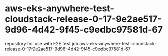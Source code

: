 # aws-eks-anywhere-test-cloudstack-release-0-17-9e2ae517-9d96-4d42-9f45-c9edbc97581d-67
repository for use with E2E test job aws-eks-anywhere-test-cloudstack-release-0-17:9e2ae517-9d96-4d42-9f45-c9edbc97581d-67
